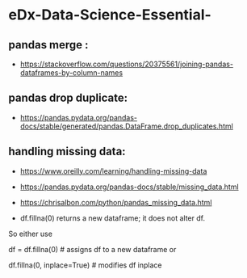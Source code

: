 # eDx-Data-Science-Essential-

## pandas merge :
* https://stackoverflow.com/questions/20375561/joining-pandas-dataframes-by-column-names

## pandas drop duplicate: 
* https://pandas.pydata.org/pandas-docs/stable/generated/pandas.DataFrame.drop_duplicates.html

## handling missing data: 
* https://www.oreilly.com/learning/handling-missing-data

* https://pandas.pydata.org/pandas-docs/stable/missing_data.html

* https://chrisalbon.com/python/pandas_missing_data.html

* df.fillna(0) returns a new dataframe; it does not alter df.

So either use

df = df.fillna(0)           # assigns df to a new dataframe
or

df.fillna(0, inplace=True)  # modifies df inplace 
